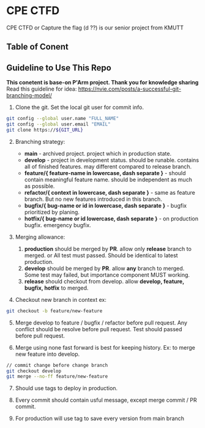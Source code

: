 # CPE CTFD

CPE CTFD or Capture the flag (d ??) is our senior project from KMUTT

## Table of Conent

## Guideline to Use This Repo
**This conetent is base-on P'Arm project. Thank you for knowledge sharing** <br>
Read this guideline for idea:
https://nvie.com/posts/a-successful-git-branching-model/

1. Clone the git. Set the local git user for commit info.
```bash
git config --global user.name "FULL_NAME"
git config --global user.email "EMAIL"
git clone https://${GIT_URL}
```

2. Branching strategy:
   - **main** - archived project. project which in production state.
   - **develop** - project in development status. should be runable. contains all of finished features. may different compared to release branch.
   - **feature/{ feature-name in lowercase, dash separate }** - should contain meaningful feature name. should be independent as much as possible.
   - **refactor/{ context in lowercase, dash separate }** - same as feature branch. But no new features introduced in this branch.
   - **bugfix/{ bug-name or id in lowercase, dash separate }** - bugfix prioritized by planing.
   - **hotfix/{ bug-name or id lowercase, dash separate }** - on production bugfix. emergency bugfix.

3. Merging allowance:
   1. **production** should be merged by **PR**. allow only **release** branch to merged. or All test must passed. Should be identical to latest production.
   2. **develop** should be merged by **PR**. allow **any** branch to merged. Some test may failed, but importance component MUST working.
   3. **release** should checkout from develop. allow **develop, feature, bugfix, hotfix** to merged.
  
4. Checkout new branch in context ex:
```bash
git checkout -b feature/new-feature
```

5. Merge develop to feature / bugfix / refactor before pull request. 
   Any conflict should be resolve before pull request.
   Test should passed before pull request.

6. Merge using none fast forward is best for keeping history. Ex: to merge new feature into develop.
```bash
// commit change before change branch
git checkout develop
git merge --no-ff feature/new-feature 
```

7. Should use tags to deploy in production.

8. Every commit should contain usful message, except merge commit / PR commit.

9. For production will use tag to save every version from main branch
